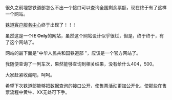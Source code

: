 

很久之前埋怨铁道部怎么不出一个接口可以查询全国剩余票额，现在终于有了这样一个网站。

[铁道客户服务中心](http://www.12306.cn/mormhweb/kyfw/)终于出现了！！！

虽然这是一个**IE Only**的网站，虽然这个网站设计似乎很烂，但是，终于终于，有了这个网站了。

网站的最下面是"中华人民共和国铁道部 "，应该是一个官方网站了。

我随便查询了一列车次，果然能够查询到相关结果，没有给什么404，500。

大家赶紧收藏吧，呵呵。

希望下次铁道部能够把数据查询的接口公开，使售票活动更加公开化，使那些在售票流程中黄牛、XX无处可下手。


